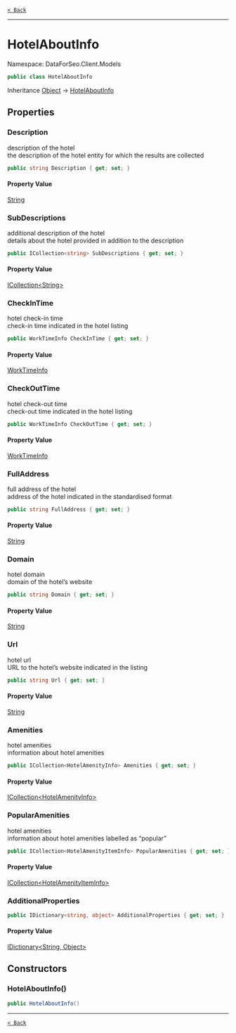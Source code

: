 [`< Back`](./)

---

# HotelAboutInfo

Namespace: DataForSeo.Client.Models

```csharp
public class HotelAboutInfo
```

Inheritance [Object](https://docs.microsoft.com/en-us/dotnet/api/system.object) → [HotelAboutInfo](./dataforseo.client.models.hotelaboutinfo)

## Properties

### **Description**

description of the hotel
 <br>the description of the hotel entity for which the results are collected

```csharp
public string Description { get; set; }
```

#### Property Value

[String](https://docs.microsoft.com/en-us/dotnet/api/system.string)<br>

### **SubDescriptions**

additional description of the hotel
 <br>details about the hotel provided in addition to the description

```csharp
public ICollection<string> SubDescriptions { get; set; }
```

#### Property Value

[ICollection&lt;String&gt;](https://docs.microsoft.com/en-us/dotnet/api/system.collections.generic.icollection-1)<br>

### **CheckInTime**

hotel check-in time
 <br>check-in time indicated in the hotel listing

```csharp
public WorkTimeInfo CheckInTime { get; set; }
```

#### Property Value

[WorkTimeInfo](./dataforseo.client.models.worktimeinfo)<br>

### **CheckOutTime**

hotel check-out time
 <br>check-out time indicated in the hotel listing

```csharp
public WorkTimeInfo CheckOutTime { get; set; }
```

#### Property Value

[WorkTimeInfo](./dataforseo.client.models.worktimeinfo)<br>

### **FullAddress**

full address of the hotel
 <br>address of the hotel indicated in the standardised format

```csharp
public string FullAddress { get; set; }
```

#### Property Value

[String](https://docs.microsoft.com/en-us/dotnet/api/system.string)<br>

### **Domain**

hotel domain
 <br>domain of the hotel’s website

```csharp
public string Domain { get; set; }
```

#### Property Value

[String](https://docs.microsoft.com/en-us/dotnet/api/system.string)<br>

### **Url**

hotel url
 <br>URL to the hotel’s website indicated in the listing

```csharp
public string Url { get; set; }
```

#### Property Value

[String](https://docs.microsoft.com/en-us/dotnet/api/system.string)<br>

### **Amenities**

hotel amenities
 <br>information about hotel amenities

```csharp
public ICollection<HotelAmenityInfo> Amenities { get; set; }
```

#### Property Value

[ICollection&lt;HotelAmenityInfo&gt;](./dataforseo.client.models.hotelamenityinfo)<br>

### **PopularAmenities**

hotel amenities
 <br>information about hotel amenities labelled as “popular”

```csharp
public ICollection<HotelAmenityItemInfo> PopularAmenities { get; set; }
```

#### Property Value

[ICollection&lt;HotelAmenityItemInfo&gt;](./dataforseo.client.models.hotelamenityiteminfo)<br>

### **AdditionalProperties**

```csharp
public IDictionary<string, object> AdditionalProperties { get; set; }
```

#### Property Value

[IDictionary&lt;String, Object&gt;](https://docs.microsoft.com/en-us/dotnet/api/system.collections.generic.idictionary-2)<br>

## Constructors

### **HotelAboutInfo()**

```csharp
public HotelAboutInfo()
```

---

[`< Back`](./)
